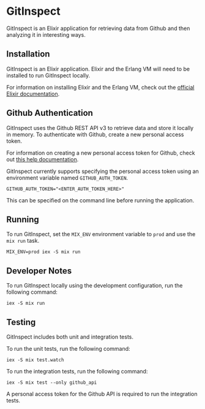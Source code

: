 # GitInspect
GitInspect is an Elixir application for retrieving data from Github and then analyzing it in interesting ways.

## Installation
GitInspect is an Elixir application. Elixir and the Erlang VM will need to be installed to run GitInspect locally.

For information on installing Elixir and the Erlang VM, check out the [official Elixir documentation](https://elixir-lang.org/install.html).

## Github Authentication
GitInspect uses the Github REST API v3 to retrieve data and store it locally in memory. To authenticate with Github, create a new personal access token.

For information on creating a new personal access token for Github, check out [this help documentation](https://help.github.com/articles/creating-a-personal-access-token-for-the-command-line/).

GitInspect currently supports specifying the personal access token using an environment variable named `GITHUB_AUTH_TOKEN`.

```
GITHUB_AUTH_TOKEN="<ENTER_AUTH_TOKEN_HERE>"
```

This can be specified on the command line before running the application.

## Running
To run GitInspect, set the `MIX_ENV` environment variable to `prod` and use the `mix run` task.

```
MIX_ENV=prod iex -S mix run
```

## Developer Notes
To run GitInspect locally using the development configuration, run the following command:

```
iex -S mix run
```

## Testing
GitInspect includes both unit and integration tests.

To run the unit tests, run the following command:

```
iex -S mix test.watch
```

To run the integration tests, run the following command:

```
iex -S mix test --only github_api
```

A personal access token for the Github API is required to run the integration tests.
